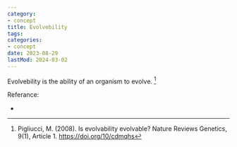 ```yaml
---
category:
- concept
title: Evolvebility
tags:
categories:
- concept
date: 2023-08-29
lastMod: 2024-03-02
---
```

Evolvebility is the ability of an organism to evolve. [^1]

Referance:

  + [^1]:Pigliucci, M. (2008). Is evolvability evolvable? Nature Reviews Genetics, 9(1), Article 1. https://doi.org/10/cdmqhs
